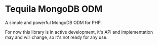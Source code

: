 # Tequila MongoDB ODM

A simple and powerful MongoDB ODM for PHP.

For now this library is in active development, it's API and implementation
may and will change, so it's not ready for any use.
